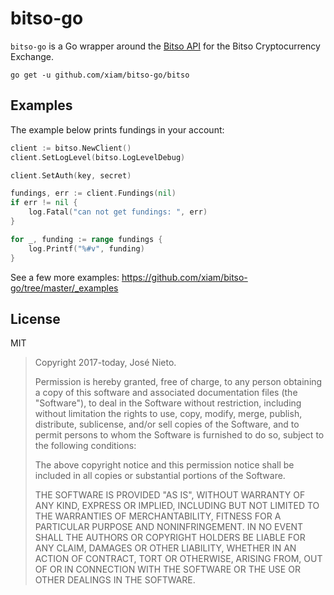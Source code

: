 # bitso-go

`bitso-go` is a Go wrapper around the [Bitso API][1] for the Bitso
Cryptocurrency Exchange.

```
go get -u github.com/xiam/bitso-go/bitso
```

## Examples

The example below prints fundings in your account:

```go
client := bitso.NewClient()
client.SetLogLevel(bitso.LogLevelDebug)

client.SetAuth(key, secret)

fundings, err := client.Fundings(nil)
if err != nil {
    log.Fatal("can not get fundings: ", err)
}

for _, funding := range fundings {
    log.Printf("%#v", funding)
}
```

See a few more examples: https://github.com/xiam/bitso-go/tree/master/_examples

## License

MIT

> Copyright 2017-today, José Nieto.
>
> Permission is hereby granted, free of charge, to any person obtaining a copy of
> this software and associated documentation files (the "Software"), to deal in
> the Software without restriction, including without limitation the rights to
> use, copy, modify, merge, publish, distribute, sublicense, and/or sell copies
> of the Software, and to permit persons to whom the Software is furnished to do
> so, subject to the following conditions:
>
> The above copyright notice and this permission notice shall be included in all
> copies or substantial portions of the Software.
>
> THE SOFTWARE IS PROVIDED "AS IS", WITHOUT WARRANTY OF ANY KIND, EXPRESS OR
> IMPLIED, INCLUDING BUT NOT LIMITED TO THE WARRANTIES OF MERCHANTABILITY,
> FITNESS FOR A PARTICULAR PURPOSE AND NONINFRINGEMENT. IN NO EVENT SHALL THE
> AUTHORS OR COPYRIGHT HOLDERS BE LIABLE FOR ANY CLAIM, DAMAGES OR OTHER
> LIABILITY, WHETHER IN AN ACTION OF CONTRACT, TORT OR OTHERWISE, ARISING FROM,
> OUT OF OR IN CONNECTION WITH THE SOFTWARE OR THE USE OR OTHER DEALINGS IN THE
> SOFTWARE.

[1]: https://docs.bitso.com/bitso-api/docs
